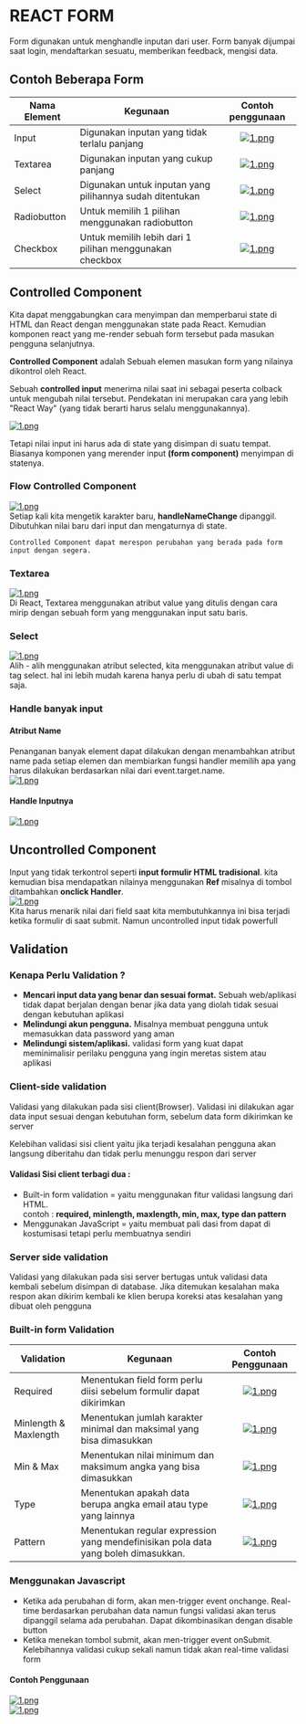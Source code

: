 # REACT FORM

Form digunakan untuk menghandle inputan dari user. Form banyak dijumpai saat login, mendaftarkan sesuatu, memberikan feedback, mengisi data.

## Contoh Beberapa Form

| Nama Element | Kegunaan                                                 |                              Contoh penggunaan                               |
| ------------ | -------------------------------------------------------- | :--------------------------------------------------------------------------: |
| Input        | Digunakan inputan yang tidak terlalu panjang             | [![1.png](https://i.postimg.cc/CMXKJ1FH/1.png)](https://postimg.cc/ThjG3T5p) |
| Textarea     | Digunakan inputan yang cukup panjang                     | [![1.png](https://i.postimg.cc/Ghg6v8dd/1.png)](https://postimg.cc/9rTxhfDn) |
| Select       | Digunakan untuk inputan yang pilihannya sudah ditentukan | [![1.png](https://i.postimg.cc/TP1q89sW/1.png)](https://postimg.cc/4KChVzsJ) |
| Radiobutton  | Untuk memilih 1 pilihan menggunakan radiobutton          | [![1.png](https://i.postimg.cc/wMM7Mfhh/1.png)](https://postimg.cc/m1xb6SpD) |
| Checkbox     | Untuk memilih lebih dari 1 pilihan menggunakan checkbox  | [![1.png](https://i.postimg.cc/3N8bvpRj/1.png)](https://postimg.cc/ZBQckW60) |

## Controlled Component

Kita dapat menggabungkan cara menyimpan dan memperbarui state di HTML dan React dengan menggunakan state pada React. Kemudian komponen react yang me-render sebuah form tersebut pada masukan pengguna selanjutnya.

**Controlled Component** adalah Sebuah elemen masukan form yang nilainya dikontrol oleh React.

Sebuah **controlled input** menerima nilai saat ini sebagai peserta colback untuk mengubah nilai tersebut. Pendekatan ini merupakan cara yang lebih "React Way" (yang tidak berarti harus selalu menggunakannya).

[![1.png](https://i.postimg.cc/XvXD7BLG/1.png)](https://postimg.cc/v1Fv0Bpb)

Tetapi nilai input ini harus ada di state yang disimpan di suatu tempat. Biasanya komponen yang merender input **(form component)** menyimpan di statenya.

### Flow Controlled Component

[![1.png](https://i.postimg.cc/kMKw96L4/1.png)](https://postimg.cc/RqCwLFS5)  
Setiap kali kita mengetik karakter baru, **handleNameChange** dipanggil. Dibutuhkan nilai baru dari input dan mengaturnya di state.

```
Controlled Component dapat merespon perubahan yang berada pada form input dengan segera.
```

### Textarea

[![1.png](https://i.postimg.cc/BntKYvkq/1.png)](https://postimg.cc/87QcsTT3)  
Di React, Textarea menggunakan atribut value yang ditulis dengan cara mirip dengan sebuah form yang menggunakan input satu baris.

### Select

[![1.png](https://i.postimg.cc/s22CZv6R/1.png)](https://postimg.cc/gx1TCkbM)  
Alih - alih menggunakan atribut selected, kita menggunakan atribut value di tag select. hal ini lebih mudah karena hanya perlu di ubah di satu tempat saja.

### Handle banyak input

#### Atribut Name

Penanganan banyak element dapat dilakukan dengan menambahkan atribut name pada setiap elemen dan membiarkan fungsi handler memilih apa yang harus dilakukan berdasarkan nilai dari event.target.name.  
[![1.png](https://i.postimg.cc/bw5drcgL/1.png)](https://postimg.cc/0zp9X4LJ)

#### Handle Inputnya

[![1.png](https://i.postimg.cc/pXggLs8z/1.png)](https://postimg.cc/bs966Hmw)

## Uncontrolled Component

Input yang tidak terkontrol seperti **input formulir HTML tradisional**. kita kemudian bisa mendapatkan nilainya menggunakan **Ref** misalnya di tombol ditambahkan **onclick Handler**.  
[![1.png](https://i.postimg.cc/wvZyNZDc/1.png)](https://postimg.cc/k6Ng3j1B)  
Kita harus menarik nilai dari field saat kita membutuhkannya ini bisa terjadi ketika formulir di saat submit. Namun uncontrolled input tidak powerfull

## Validation

### Kenapa Perlu Validation ?

- **Mencari input data yang benar dan sesuai format.** Sebuah web/aplikasi tidak dapat berjalan dengan benar jika data yang diolah tidak sesuai dengan kebutuhan aplikasi
- **Melindungi akun pengguna.** Misalnya membuat pengguna untuk memasukkan data password yang aman
- **Melindungi sistem/aplikasi.** validasi form yang kuat dapat meminimalisir perilaku pengguna yang ingin meretas sistem atau aplikasi

### Client-side validation

Validasi yang dilakukan pada sisi client(Browser). Validasi ini dilakukan agar data input sesuai dengan kebutuhan form, sebelum data form dikirimkan ke server

Kelebihan validasi sisi client yaitu jika terjadi kesalahan pengguna akan langsung diberitahu dan tidak perlu menunggu respon dari server

#### Validasi Sisi client terbagi dua :

- Built-in form validation = yaitu menggunakan fitur validasi langsung dari HTML.  
  contoh : **required, minlength, maxlength, min, max, type dan pattern**
- Menggunakan JavaScript = yaitu membuat pali dasi from dapat di kostumisasi tetapi perlu membuatnya sendiri

### Server side validation

Validasi yang dilakukan pada sisi server bertugas untuk validasi data kembali sebelum disimpan di database. Jika ditemukan kesalahan maka respon akan dikirim kembali ke klien berupa koreksi atas kesalahan yang dibuat oleh pengguna

### Built-in form Validation

| Validation            | Kegunaan                                                                           |                              Contoh Penggunaan                               |
| --------------------- | ---------------------------------------------------------------------------------- | :--------------------------------------------------------------------------: |
| Required              | Menentukan field form perlu diisi sebelum formulir dapat dikirimkan                | [![1.png](https://i.postimg.cc/hGWzgrwZ/1.png)](https://postimg.cc/Wd8bwMs0) |
| Minlength & Maxlength | Menentukan jumlah karakter minimal dan maksimal yang bisa dimasukkan               | [![1.png](https://i.postimg.cc/mkXj6qm5/1.png)](https://postimg.cc/D4G1SCkr) |
| Min & Max             | Menentukan nilai minimum dan maksimum angka yang bisa dimasukkan                   | [![1.png](https://i.postimg.cc/L5Yg2bH7/1.png)](https://postimg.cc/K3b85Q3r) |
| Type                  | Menentukan apakah data berupa angka email atau type yang lainnya                   | [![1.png](https://i.postimg.cc/Kc65qdrC/1.png)](https://postimg.cc/grKRrt7K) |
| Pattern               | Menentukan regular expression yang mendefinisikan pola data yang boleh dimasukkan. | [![1.png](https://i.postimg.cc/fbPd3981/1.png)](https://postimg.cc/DWq0H8kc) |

### Menggunakan Javascript

- Ketika ada perubahan di form, akan men-trigger event onchange. Real-time berdasarkan perubahan data namun fungsi validasi akan terus dipanggil selama ada perubahan. Dapat dikombinasikan dengan disable button
- Ketika menekan tombol submit, akan men-trigger event onSubmit. Kelebihannya validasi cukup sekali namun tidak akan real-time validasi form

#### Contoh Penggunaan

[![1.png](https://i.postimg.cc/zvy74NVR/1.png)](https://postimg.cc/RJzwnj1M)  
[![1.png](https://i.postimg.cc/QCq76nqW/1.png)](https://postimg.cc/zHV3v76J)
